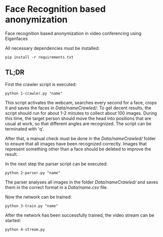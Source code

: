 # Face Recognition based anonymization
Face recognition based anonymization in video conferencing using Eigenfaces

All necessary dependencies must be installed:

`pip install -r requirements.txt`

## TL;DR
First the crawler script is executed:

`python 1-crawler.py "name"`

This script activates the webcam, searches every second for a face, crops it and saves the faces in *Data/nameCrawled/*. To get decent results, the script should run for about 1-2 minutes to collect about 100 images. During this time, the target person should move the head into positions that are usual at work, so that different angles are recognized. The script can be terminated with 'q'.

After that, a manual check must be done in the *Data/nameCrawled/* folder to ensure that all images have been recognized correctly. Images that represent something other than a face should be deleted to improve the result.

In the next step the parser script can be executed:

`python 2-parser.py "name"`

The parser analyses all images in the folder *Data/nameCrawled/* and saves them in the correct format in a *Data/name.csv* file.

Now the network can be trained:

`python 3-train.py "name"`

After the network has been successfully trained, the video stream can be started:

`python 4-stream.py`
